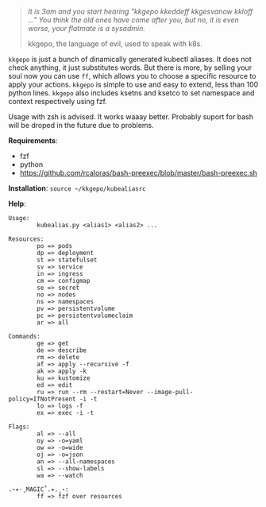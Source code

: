 > *It is 3am and you start hearing "kkgepo kkeddeff kkgesvanow kkloff ..." You think the old ones have come after you, but no, it is even worse, your flatmate is a sysadmin.*
> 
> kkgepo, the language of evil, used to speak with k8s.

`kkgepo` is just a bunch of dinamically generated kubectl aliases. It does not check anything, it just substitutes words. But there is more, by selling your soul now you can use `ff`, which allows you to choose a specific resource to apply your actions. 
`kkgepo` is simple to use and easy to extend, less than 100 python lines. `kkgepo` also includes ksetns and ksetco to set namespace and context respectively using fzf.

Usage with zsh is advised. It works waaay better. Probably suport for bash will be droped in the future due to problems. 

**Requirements**:
- fzf
- python
- https://github.com/rcaloras/bash-preexec/blob/master/bash-preexec.sh

**Installation**: `source ~/kkgepo/kubealiasrc`

**Help**:
```
Usage:
        kubealias.py <alias1> <alias2> ...

Resources:
        po => pods
        dp => deployment
        st => statefulset
        sv => service
        in => ingress
        cm => configmap
        se => secret
        no => nodes
        ns => namespaces
        pv => persistentvolume
        pc => persistentvolumeclaim
        ar => all

Commands:
        ge => get
        de => describe
        rm => delete
        af => apply --recursive -f
        ak => apply -k
        ku => kustomize
        ed => edit
        ru => run --rm --restart=Never --image-pull-policy=IfNotPresent -i -t
        lo => logs -f
        ex => exec -i -t

Flags:
        al => --all
        oy => -o=yaml
        ow => -o=wide
        oj => -o=json
        an => --all-namespaces
        sl => --show-labels
        wa => --watch

.˖✦·˳MAGIC˚.✦.˳˖:
        ff => fzf over resources
```


<!-- 
typer --show-completion zsh ./src/kkgepo/main.py run > completions
source completions
typer ./src/kkgepo/main.py run --name Camila
 -->